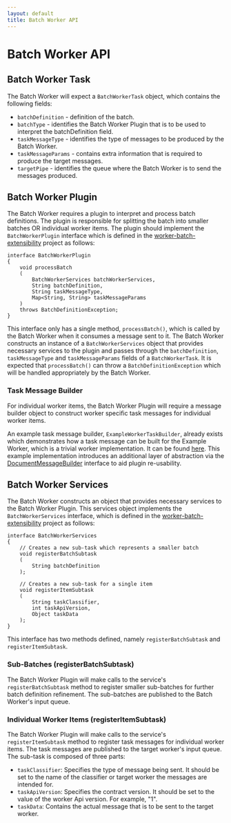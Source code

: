 ```yaml
---
layout: default
title: Batch Worker API
---
```

# Batch Worker API

## Batch Worker Task
The Batch Worker will expect a `BatchWorkerTask` object, which contains the following fields:

- `batchDefinition` - definition of the batch.
- `batchType` - identifies the Batch Worker Plugin that is to be used to interpret the batchDefinition field.
- `taskMessageType` - identifies the type of messages to be produced by the Batch Worker.
- `taskMessageParams` - contains extra information that is required to produce the target messages.
- `targetPipe` - identifies the queue where the Batch Worker is to send the messages produced.

## Batch Worker Plugin
The Batch Worker requires a plugin to interpret and process batch definitions. The plugin is responsible for splitting the batch into smaller batches OR individual worker items. The plugin should implement the `BatchWorkerPlugin` interface which is defined in the [worker-batch-extensibility](https://github.hpe.com/caf/worker-batch-extensibility) project as follows:

    interface BatchWorkerPlugin
    {
        void processBatch
        (
            BatchWorkerServices batchWorkerServices,
            String batchDefinition,
            String taskMessageType,
            Map<String, String> taskMessageParams
        )
        throws BatchDefinitionException;
    }

This interface only has a single method, `processBatch()`, which is called by the Batch Worker when it consumes a message sent to it. The Batch Worker constructs an instance of a `BatchWorkerServices` object that provides necessary services to the plugin and passes through the `batchDefinition`, `taskMessageType` and `taskMessageParams` fields of a `BatchWorkerTask`. It is expected that `processBatch()` can throw a `BatchDefinitionException` which will be handled appropriately by the Batch Worker.

### Task Message Builder 
For individual worker items, the Batch Worker Plugin will require a message builder object to construct worker specific task messages for individual worker items. 

An example task message builder, `ExampleWorkerTaskBuilder`, already exists which demonstrates how a task message can be built for the Example Worker, which is a trivial worker implementation. It can be found [here](https://github.hpe.com/caf/worker-framework/tree/develop/worker-example/worker-example-message-builder). This example implementation introduces an additional layer of abstraction via the [DocumentMessageBuilder](https://github.hpe.com/caf/document-message-builder) interface to aid plugin re-usability.

## Batch Worker Services
The Batch Worker constructs an object that provides necessary services to the Batch Worker Plugin. This services object implements the `BatchWorkerServices` interface, which is defined in the [worker-batch-extensibility](https://github.hpe.com/caf/worker-batch-extensibility) project as follows:

    interface BatchWorkerServices 
    {
        // Creates a new sub-task which represents a smaller batch
        void registerBatchSubtask
        (
            String batchDefinition
        );

        // Creates a new sub-task for a single item
        void registerItemSubtask
        (
            String taskClassifier, 
            int taskApiVersion, 
            Object taskData
        );
    }

This interface has two methods defined, namely `registerBatchSubtask` and `registerItemSubtask`.

### Sub-Batches (registerBatchSubtask)
The Batch Worker Plugin will make calls to the service's `registerBatchSubtask` method to register smaller sub-batches for further batch definition refinement. The sub-batches are published to the Batch Worker's input queue.

### Individual Worker Items (registerItemSubtask)
The Batch Worker Plugin will make calls to the service's `registerItemSubtask` method to register task messages for individual worker items. The task messages are published to the target worker's input queue. The sub-task is composed of three parts: 

- `taskClassifier`: Specifies the type of message being sent. It should be set to the name of the classifier or target worker the messages are intended for. <br>
- `taskApiVersion`: Specifies the contract version. It should be set to the value of the worker Api version. For example, "1". <br>
- `taskData`: Contains the actual message that is to be sent to the target worker.
